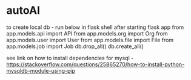 # autoAI
 
to create local db - run below in flask shell after starting flask app
from app.models.api import API
from app.models.org import Org
from app.models.user import User
from app.models.file import File
from app.models.job import Job
db.drop_all()
db.create_all()

see link on how to install dependencies for mysql -
https://stackoverflow.com/questions/25865270/how-to-install-python-mysqldb-module-using-pip